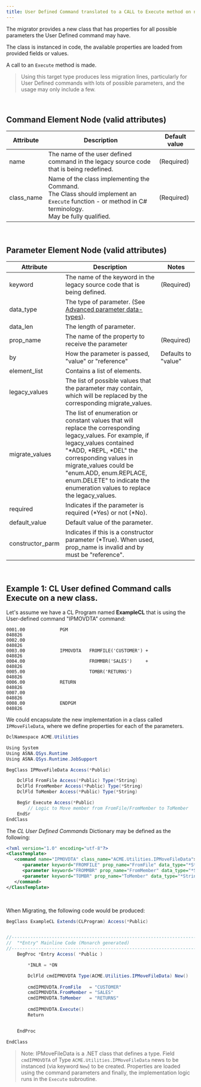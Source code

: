 ```yaml
---
title: User Defined Command translated to a CALL to Execute method on new Class.
---
```


The migrator provides a new class that has properties for all possible parameters the User Defined command may have.

The class is instanced in code, the available properties are loaded from provided fields or values.

A call to an `Execute` method is made.

>Using this target type produces less migration lines, particularly for User Defined commands with lots of possible parameters, and the usage may only include a few.


<br>

## Command Element Node (valid attributes)

| Attribute | Description | Default value |
| --- | --- | --- |   
| name          | The name of the user defined command in the legacy source code that is being redefined. | (Required) |
| class_name    | Name of the class implementing the Command.<br/> The Class should implement an `Execute` function - or method in C# terminology.<br/> May be fully qualified. | (Required) |


<br>

## Parameter Element Node (valid attributes)

| Attribute | Description | Notes |
| --- | --- | --- |   
| keyword         | The name of the keyword in the legacy source code that is being defined. | (Required)
| data_type       | The type of parameter. (See [Advanced parameter data-types](/manuals/cocoon/cl-user-def-schema.html#advanced-parameter-data-types)). |
| data_len        | The length of parameter. |
| prop_name       | The name of the property to receive the parameter | (Required)
| by              | How the parameter is passed, "value" or "reference" | Defaults to "value" 
| element_list    | Contains a list of elements. |
| legacy_values   | The list of possible values that the parameter may contain, which will be replaced by the corresponding migrate_values.
| migrate_values  | The list of enumeration or constant values that will replace the corresponding legacy_values. For example, if legacy_values contained "*ADD, *REPL, *DEL" the corresponding values in migrate_values could be "enum.ADD, enum.REPLACE, enum.DELETE" to indicate the enumeration values to replace the legacy_values. |
| required        | Indicates if the parameter is required (*Yes) or not (*No). |
| default_value   | Default value of the parameter. |
| constructor_parm | Indicates if this is a constructor parameter (*True). When used, prop_name is invalid and by must be "reference". |

<br>

## Example 1: CL User defined Command calls Execute on a new class.

Let's assume we have a CL Program named **ExampleCL** that is using the User-defined command "IPMOVDTA" command:


```
0001.00             PGM                                                                040826
0002.00                                                                                040826
0003.00             IPMOVDTA   FROMFILE('CUSTOMER') +                                  040826
0004.00                        FROMMBR('SALES')     +                                  040826
0005.00                        TOMBR('RETURNS')                                        040826
0006.00             RETURN                                                             040826
0007.00                                                                                040826
0008.00             ENDPGM                                                             040826
```

We could encapsulate the new implementation in a class called `IPMoveFileData`, where we define properties for each of the parameters.

```cs
DclNamespace ACME.Utilities

Using System
Using ASNA.QSys.Runtime
Using ASNA.QSys.Runtime.JobSupport

BegClass IPMoveFileData Access(*Public)

    DclFld FromFile Access(*Public) Type(*String)
    DclFld FromMember Access(*Public) Type(*String)
    DclFld ToMember Access(*Public) Type(*String)

    BegSr Execute Access(*Public)
        // Logic to Move member from FromFile/FromMember to ToMember
    EndSr
EndClass
```

The *CL User Defined Commands* Dictionary may be defined as the following:

```xml
<?xml version="1.0" encoding="utf-8"?>
<ClassTemplate>
   <command name="IPMOVDTA" class_name="ACME.Utilities.IPMoveFileData">
      <parameter keyword="FROMFILE" prop_name="FromFile" data_type="*String" data_len="10"/>
      <parameter keyword="FROMMBR" prop_name="FromMember" data_type="*String" data_len="10"/>
      <parameter keyword="TOMBR" prop_name="ToMember" data_type="*String" data_Len="10"/>
   </command>
</ClassTemplate>
```
<br>

When Migrating, the following code would be produced:

```cs
BegClass ExampleCL Extends(CLProgram) Access(*Public)


//------------------------------------------------------------------------------ 
//  "*Entry" Mainline Code (Monarch generated)
//------------------------------------------------------------------------------ 
    BegProc *Entry Access( *Public )

        *INLR = *ON

        DclFld cmdIPMOVDTA Type(ACME.Utilities.IPMoveFileData) New()
        
        cmdIPMOVDTA.FromFile   = "CUSTOMER"
        cmdIPMOVDTA.FromMember = "SALES"
        cmdIPMOVDTA.ToMember   = "RETURNS"
        
        cmdIPMOVDTA.Execute()
        Return


    EndProc

EndClass
```

>Note: IPMoveFileData is a .NET class that defines a type. Field `cmdIPMOVDTA` of Type `ACME.Utilities.IPMoveFileData` news to be instanced (via keyword `New`) to be created. Properties are loaded using the command parameters and finally, the implementation logic runs in the `Execute` subroutine.